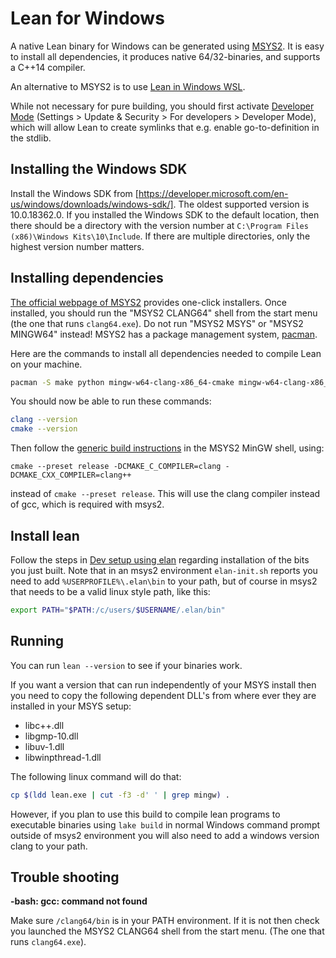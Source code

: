 [msys2]: http://msys2.github.io
[pacman]: https://wiki.archlinux.org/index.php/pacman

# Lean for Windows

A native Lean binary for Windows can be generated using [MSYS2][msys2].
It is easy to install all dependencies, it produces native
64/32-binaries, and supports a C++14 compiler.

An alternative to MSYS2 is to use [Lean in Windows WSL](wsl.md).

While not necessary for pure building, you should first activate [Developer
Mode](https://docs.microsoft.com/en-us/windows/apps/get-started/enable-your-device-for-development)
(Settings > Update & Security > For developers > Developer Mode),
which will allow Lean to create symlinks that e.g. enable go-to-definition in
the stdlib.

## Installing the Windows SDK

Install the Windows SDK from [https://developer.microsoft.com/en-us/windows/downloads/windows-sdk/].
The oldest supported version is 10.0.18362.0. If you installed the Windows SDK to the default location,
then there should be a directory with the version number at `C:\Program Files (x86)\Windows Kits\10\Include`.
If there are multiple directories, only the highest version number matters.

## Installing dependencies

[The official webpage of MSYS2][msys2] provides one-click installers.
Once installed, you should run the "MSYS2 CLANG64" shell from the start menu (the one that runs `clang64.exe`).
Do not run "MSYS2 MSYS" or "MSYS2 MINGW64" instead!
MSYS2 has a package management system, [pacman][pacman].

Here are the commands to install all dependencies needed to compile Lean on your machine.

```bash
pacman -S make python mingw-w64-clang-x86_64-cmake mingw-w64-clang-x86_64-clang mingw-w64-clang-x86_64-ccache mingw-w64-clang-x86_64-libuv mingw-w64-clang-x86_64-gmp git unzip diffutils binutils
```

You should now be able to run these commands:

```bash
clang --version
cmake --version
```

Then follow the [generic build instructions](index.md) in the MSYS2
MinGW shell, using:
```
cmake --preset release -DCMAKE_C_COMPILER=clang -DCMAKE_CXX_COMPILER=clang++
```
instead of `cmake --preset release`. This will use the clang compiler instead of gcc, which is required with msys2.

## Install lean

Follow the steps in [Dev setup using
elan](../dev/index.md#dev-setup-using-elan) regarding installation of the
bits you just built.  Note that in an msys2 environment `elan-init.sh`
reports you need to add `%USERPROFILE%\.elan\bin` to your path, but of
course in msys2 that needs to be a valid linux style path, like this:
```bash
export PATH="$PATH:/c/users/$USERNAME/.elan/bin"
```

## Running

You can run `lean --version` to see if your binaries work.

If you want a version that can run independently of your MSYS install
then you need to copy the following dependent DLL's from where ever
they are installed in your MSYS setup:

- libc++.dll
- libgmp-10.dll
- libuv-1.dll
- libwinpthread-1.dll

The following linux command will do that:

```bash
cp $(ldd lean.exe | cut -f3 -d' ' | grep mingw) .
```

However, if you plan to use this build to compile lean programs
to executable binaries using `lake build` in normal Windows command
prompt outside of msys2 environment you will also need to add a windows
version clang to your path.

## Trouble shooting

**-bash: gcc: command not found**

Make sure `/clang64/bin` is in your PATH environment.  If it is not then
check you launched the MSYS2 CLANG64 shell from the start menu.
(The one that runs `clang64.exe`).
